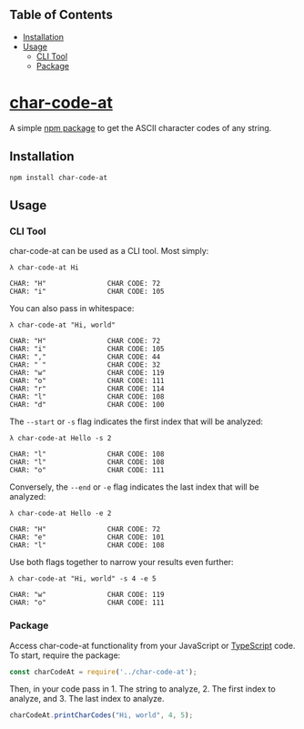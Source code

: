 ## Table of Contents

* [Installation](#Installation)
* [Usage](#Usage)
   * [CLI Tool](#CLI-Tool)
   * [Package](#Package)

# [char-code-at](https://www.npmjs.com/package/char-code-at)

A simple [npm package](https://www.npmjs.com/package/char-code-at) to get the ASCII character codes of any string.

## Installation

```npm install char-code-at```

## Usage

### CLI Tool

char-code-at can be used as a CLI tool. Most simply:

```
λ char-code-at Hi

CHAR: "H"               CHAR CODE: 72
CHAR: "i"               CHAR CODE: 105
```

You can also pass in whitespace:

```
λ char-code-at "Hi, world"

CHAR: "H"               CHAR CODE: 72
CHAR: "i"               CHAR CODE: 105
CHAR: ","               CHAR CODE: 44
CHAR: " "               CHAR CODE: 32
CHAR: "w"               CHAR CODE: 119
CHAR: "o"               CHAR CODE: 111
CHAR: "r"               CHAR CODE: 114
CHAR: "l"               CHAR CODE: 108
CHAR: "d"               CHAR CODE: 100
```

The `--start` or `-s` flag indicates the first index that will be analyzed:

```
λ char-code-at Hello -s 2

CHAR: "l"               CHAR CODE: 108
CHAR: "l"               CHAR CODE: 108
CHAR: "o"               CHAR CODE: 111
```

Conversely, the `--end` or `-e` flag indicates the last index that will be analyzed:

```
λ char-code-at Hello -e 2

CHAR: "H"               CHAR CODE: 72
CHAR: "e"               CHAR CODE: 101
CHAR: "l"               CHAR CODE: 108
```

Use both flags together to narrow your results even further:

```
λ char-code-at "Hi, world" -s 4 -e 5

CHAR: "w"               CHAR CODE: 119
CHAR: "o"               CHAR CODE: 111
```

### Package

Access char-code-at functionality from your JavaScript or [TypeScript](https://github.com/KatieProchilo/StartTypeScript) code. To start, require the package:

```javascript
const charCodeAt = require('../char-code-at');
```

Then, in your code pass in 1. The string to analyze, 2. The first index to analyze, and 3. The last index to analyze.

```javascript
charCodeAt.printCharCodes("Hi, world", 4, 5);
```
